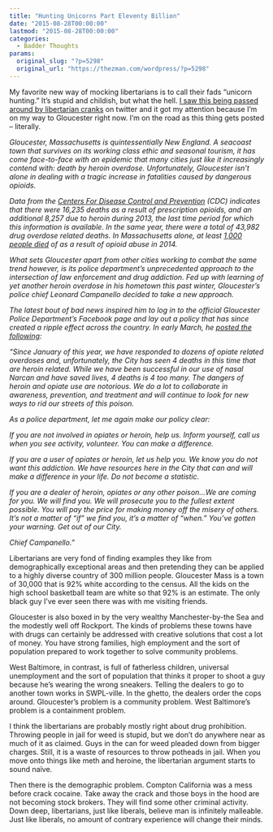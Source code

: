 ```yaml
---
title: "Hunting Unicorns Part Eleventy Billion"
date: "2015-08-28T00:00:00"
lastmod: "2015-08-28T00:00:00"
categories:
  - Badder Thoughts
params:
  original_slug: "?p=5298"
  original_url: "https://thezman.com/wordpress/?p=5298"
---
```


My favorite new way of mocking libertarians is to call their fads
“unicorn hunting.” It’s stupid and childish, but what the hell. <a
href="http://www.everyjoe.com/2015/08/27/politics/gloucester-massachusetts-police-program-drug-treatment-not-arrest/#1"
rel="noopener" target="_blank">I saw this being passed around by
libertarian cranks</a> on twitter and it got my attention because I’m on
my way to Gloucester right now. I’m on the road as this thing gets
posted – literally.

*Gloucester, Massachusetts is quintessentially New England. A seacoast
town that survives on its working class ethic and seasonal tourism, it
has come face-to-face with an epidemic that many cities just like it
increasingly contend with: death by heroin overdose. Unfortunately,
Gloucester isn’t alone in dealing with a tragic increase in fatalities
caused by dangerous opioids.*

*Data from the [Centers For Disease Control and
Prevention](http://www.forbes.com/sites/cjarlotta/2015/08/26/has-obama-neglected-americas-growing-opioid-heroin-epidemic/)
(CDC) indicates that there were 16,235 deaths as a result of
prescription opioids, and an additional 8,257 due to heroin during 2013,
the last time period for which this information is available. In the
same year, there were a total of 43,982 drug overdose related deaths. In
Massachusetts alone, at least [1,000 people
died](http://www.reuters.com/article/2015/06/22/us-massachusetts-drugs-idUSKBN0P228820150622)
of as a result of opioid abuse in 2014.*

*What sets Gloucester apart from other cities working to combat the same
trend however, is its police department’s unprecedented approach to the
intersection of law enforcement and drug addiction. Fed up with learning
of yet another heroin overdose in his hometown this past winter,
Gloucester’s police chief Leonard Campanello decided to take a new
approach.*

*The latest bout of bad news inspired him to log in to the official
Gloucester Police Department’s Facebook page and lay out a policy that
has since created a ripple effect across the country. In early March, he
[posted the
following](https://www.facebook.com/GloucesterPoliceDepartment/posts/670922136351652):*

*“Since January of this year, we have responded to dozens of opiate
related overdoses and, unfortunately, the City has seen 4 deaths in this
time that are heroin related. While we have been successful in our use
of nasal Narcan and have saved lives, 4 deaths is 4 too many. The
dangers of heroin and opiate use are notorious. We do a lot to
collaborate in awareness, prevention, and treatment and will continue to
look for new ways to rid our streets of this poison.*

*As a police department, let me again make our policy clear:*

*If you are not involved in opiates or heroin, help us. Inform yourself,
call us when you see activity, volunteer. You can make a difference.*

*If you are a user of opiates or heroin, let us help you. We know you do
not want this addiction. We have resources here in the City that can and
will make a difference in your life. Do not become a statistic.*

*If you are a dealer of heroin, opiates or any other poison…We are
coming for you. We will find you. We will prosecute you to the fullest
extent possible. You will pay the price for making money off the misery
of others. It’s not a matter of “if” we find you, it’s a matter of
“when.” You’ve gotten your warning. Get out of our City.*

*Chief Campanello.”*

Libertarians are very fond of finding examples they like from
demographically exceptional areas and then pretending they can be
applied to a highly diverse country of 300 million people. Gloucester
Mass is a town of 30,000 that is 92% white according to the census. All
the kids on the high school basketball team are white so that 92% is an
estimate. The only black guy I’ve ever seen there was with me visiting
friends.

Gloucester is also boxed in by the very wealthy Manchester-by-the Sea
and the modestly well off Rockport. The kinds of problems these towns
have with drugs can certainly be addressed with creative solutions that
cost a lot of money. You have strong families, high employment and the
sort of population prepared to work together to solve community
problems.

West Baltimore, in contrast, is full of fatherless children, universal
unemployment and the sort of population that thinks it proper to shoot a
guy because he’s wearing the wrong sneakers. Telling the dealers to go
to another town works in SWPL-ville. In the ghetto, the dealers order
the cops around. Gloucester’s problem is a community problem. West
Baltimore’s problem is a containment problem.

I think the libertarians are probably mostly right about drug
prohibition. Throwing people in jail for weed is stupid, but we don’t do
anywhere near as much of it as claimed. Guys in the can for weed pleaded
down from bigger charges. Still, it is a waste of resources to throw
potheads in jail. When you move onto things like meth and heroine, the
libertarian argument starts to sound naïve.

Then there is the demographic problem. Compton California was a mess
before crack cocaine. Take away the crack and those boys in the hood are
not becoming stock brokers. They will find some other criminal activity.
Down deep, libertarians, just like liberals, believe man is infinitely
malleable. Just like liberals, no amount of contrary experience will
change their minds.
